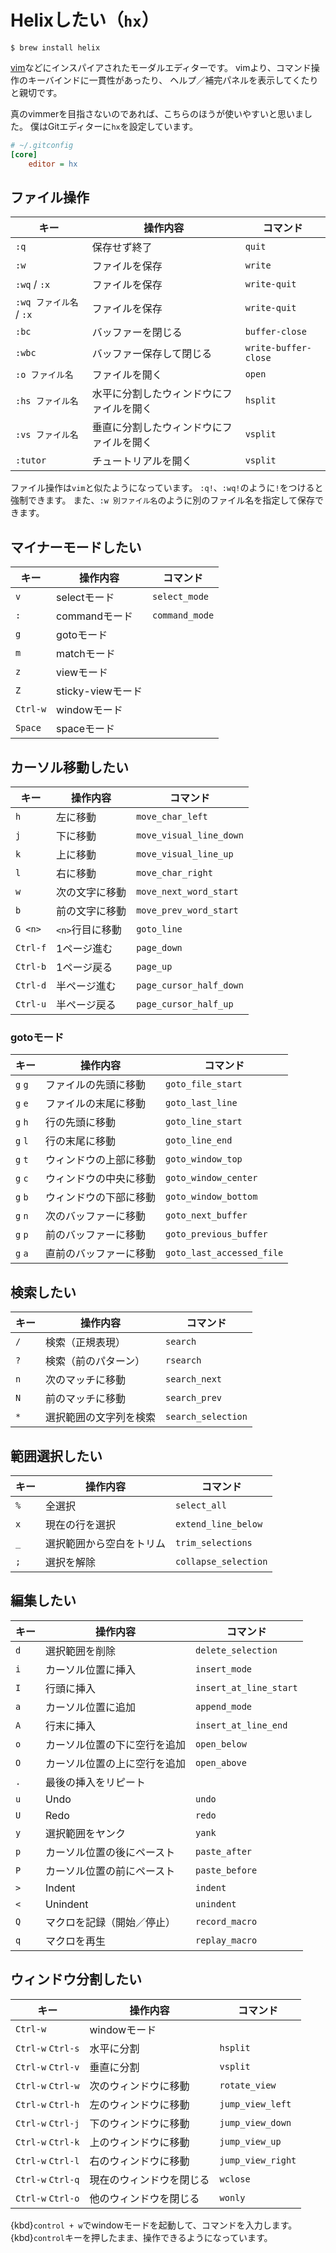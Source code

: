 # Helixしたい（``hx``）

```console
$ brew install helix
```

[vim](./command-vim.md)などにインスパイアされたモーダルエディターです。
vimより、コマンド操作のキーバインドに一貫性があったり、
ヘルプ／補完パネルを表示してくたりと親切です。

真のvimmerを目指さないのであれば、こちらのほうが使いやすいと思いました。
僕はGitエディターに``hx``を設定しています。

```cfg
# ~/.gitconfig
[core]
    editor = hx
```

## ファイル操作

| キー | 操作内容 | コマンド |
|---|---|---|
| `:q` | 保存せず終了 | `quit` |
| `:w` | ファイルを保存 | `write` |
| `:wq` / `:x` | ファイルを保存 | `write-quit` |
| `:wq ファイル名` / `:x` | ファイルを保存 | `write-quit` |
| `:bc` | バッファーを閉じる | `buffer-close` |
| `:wbc` | バッファー保存して閉じる | `write-buffer-close` |
| `:o ファイル名` | ファイルを開く | `open` |
| `:hs ファイル名` | 水平に分割したウィンドウにファイルを開く | `hsplit` |
| `:vs ファイル名` | 垂直に分割したウィンドウにファイルを開く | `vsplit` |
| `:tutor` | チュートリアルを開く | `vsplit` |

ファイル操作は``vim``と似たようになっています。
`:q!`、`:wq!`のように`!`をつけると強制できます。
また、`:w 別ファイル名`のように別のファイル名を指定して保存できます。

## マイナーモードしたい

| キー | 操作内容 | コマンド |
|---|---|---|
| `v` | selectモード | `select_mode` |
| `:` | commandモード | `command_mode` |
| `g` | gotoモード | |
| `m` | matchモード | |
| `z` | viewモード | |
| `Z` | sticky-viewモード | |
| `Ctrl-w` | windowモード | |
| `Space` | spaceモード | |

## カーソル移動したい

| キー | 操作内容 | コマンド |
|---|---|---|
| `h` | 左に移動 | `move_char_left` |
| `j` | 下に移動 | `move_visual_line_down` |
| `k` | 上に移動 | `move_visual_line_up` |
| `l` | 右に移動 | `move_char_right` |
| `w` | 次の文字に移動 | `move_next_word_start` |
| `b` | 前の文字に移動 | `move_prev_word_start` |
| `G <n>` | `<n>`行目に移動 | `goto_line` |
| `Ctrl-f` | 1ページ進む | `page_down` |
| `Ctrl-b` | 1ページ戻る | `page_up` |
| `Ctrl-d` | 半ページ進む | `page_cursor_half_down` |
| `Ctrl-u` | 半ページ戻る | `page_cursor_half_up` |

### gotoモード

| キー | 操作内容 | コマンド |
|---|---|---|
| `g` `g` | ファイルの先頭に移動 | `goto_file_start` |
| `g` `e` | ファイルの末尾に移動 | `goto_last_line` |
| `g` `h` | 行の先頭に移動 | `goto_line_start` |
| `g` `l` | 行の末尾に移動 | `goto_line_end` |
| `g` `t` | ウィンドウの上部に移動 | `goto_window_top` |
| `g` `c` | ウィンドウの中央に移動 | `goto_window_center` |
| `g` `b` | ウィンドウの下部に移動 | `goto_window_bottom` |
| `g` `n` | 次のバッファーに移動 | `goto_next_buffer` |
| `g` `p` | 前のバッファーに移動 | `goto_previous_buffer` |
| `g` `a` | 直前のバッファーに移動 | `goto_last_accessed_file` |


## 検索したい

| キー | 操作内容 | コマンド |
|---|---|---|
| `/` | 検索（正規表現） | `search` |
| `?` | 検索（前のパターン） | `rsearch` |
| `n` | 次のマッチに移動 | `search_next` |
| `N` | 前のマッチに移動 | `search_prev` |
| `*` | 選択範囲の文字列を検索 | `search_selection` |

## 範囲選択したい

| キー | 操作内容 | コマンド |
|---|---|---|
| `%` | 全選択 | `select_all` |
| `x` | 現在の行を選択 | `extend_line_below` |
| `_` | 選択範囲から空白をトリム | `trim_selections` |
| `;` | 選択を解除 | `collapse_selection` |

## 編集したい

| キー | 操作内容 | コマンド |
|---|---|---|
| `d` | 選択範囲を削除 | `delete_selection` |
| `i` | カーソル位置に挿入 | `insert_mode` |
| `I` | 行頭に挿入 | `insert_at_line_start` |
| `a` | カーソル位置に追加 | `append_mode` |
| `A` | 行末に挿入 | `insert_at_line_end` |
| `o` | カーソル位置の下に空行を追加 | `open_below` |
| `O` | カーソル位置の上に空行を追加 | `open_above` |
| `.` | 最後の挿入をリピート | |
| `u` | Undo | `undo` |
| `U` | Redo | `redo` |
| `y` | 選択範囲をヤンク | `yank` |
| `p` | カーソル位置の後にペースト | `paste_after` |
| `P` | カーソル位置の前にペースト | `paste_before` |
| `>` | Indent | `indent` |
| `<` | Unindent | `unindent` |
| `Q` | マクロを記録（開始／停止） | `record_macro` |
| `q` | マクロを再生 | `replay_macro` |

## ウィンドウ分割したい

| キー | 操作内容 | コマンド |
|---|---|---|
| `Ctrl-w` | windowモード | |
| `Ctrl-w` `Ctrl-s` | 水平に分割 | `hsplit` |
| `Ctrl-w` `Ctrl-v` | 垂直に分割 | `vsplit` |
| `Ctrl-w` `Ctrl-w` | 次のウィンドウに移動 | `rotate_view` |
| `Ctrl-w` `Ctrl-h` | 左のウィンドウに移動 | `jump_view_left` |
| `Ctrl-w` `Ctrl-j` | 下のウィンドウに移動 | `jump_view_down` |
| `Ctrl-w` `Ctrl-k` | 上のウィンドウに移動 | `jump_view_up` |
| `Ctrl-w` `Ctrl-l` | 右のウィンドウに移動 | `jump_view_right` |
| `Ctrl-w` `Ctrl-q` | 現在のウィンドウを閉じる | `wclose` |
| `Ctrl-w` `Ctrl-o` | 他のウィンドウを閉じる | `wonly` |

{kbd}`control + w`でwindowモードを起動して、コマンドを入力します。
{kbd}`control`キーを押したまま、操作できるようになっています。
